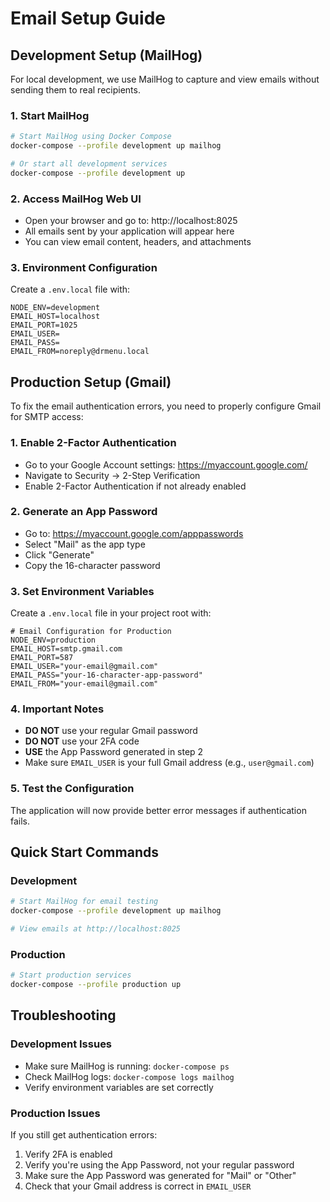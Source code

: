 # Email Setup Guide

## Development Setup (MailHog)

For local development, we use MailHog to capture and view emails without sending them to real recipients.

### 1. Start MailHog

```bash
# Start MailHog using Docker Compose
docker-compose --profile development up mailhog

# Or start all development services
docker-compose --profile development up
```

### 2. Access MailHog Web UI

- Open your browser and go to: http://localhost:8025
- All emails sent by your application will appear here
- You can view email content, headers, and attachments

### 3. Environment Configuration

Create a `.env.local` file with:

```env
NODE_ENV=development
EMAIL_HOST=localhost
EMAIL_PORT=1025
EMAIL_USER=
EMAIL_PASS=
EMAIL_FROM=noreply@drmenu.local
```

## Production Setup (Gmail)

To fix the email authentication errors, you need to properly configure Gmail for SMTP access:

### 1. Enable 2-Factor Authentication

- Go to your Google Account settings: https://myaccount.google.com/
- Navigate to Security → 2-Step Verification
- Enable 2-Factor Authentication if not already enabled

### 2. Generate an App Password

- Go to: https://myaccount.google.com/apppasswords
- Select "Mail" as the app type
- Click "Generate"
- Copy the 16-character password

### 3. Set Environment Variables

Create a `.env.local` file in your project root with:

```env
# Email Configuration for Production
NODE_ENV=production
EMAIL_HOST=smtp.gmail.com
EMAIL_PORT=587
EMAIL_USER="your-email@gmail.com"
EMAIL_PASS="your-16-character-app-password"
EMAIL_FROM="your-email@gmail.com"
```

### 4. Important Notes

- **DO NOT** use your regular Gmail password
- **DO NOT** use your 2FA code
- **USE** the App Password generated in step 2
- Make sure `EMAIL_USER` is your full Gmail address (e.g., `user@gmail.com`)

### 5. Test the Configuration

The application will now provide better error messages if authentication fails.

## Quick Start Commands

### Development

```bash
# Start MailHog for email testing
docker-compose --profile development up mailhog

# View emails at http://localhost:8025
```

### Production

```bash
# Start production services
docker-compose --profile production up
```

## Troubleshooting

### Development Issues

- Make sure MailHog is running: `docker-compose ps`
- Check MailHog logs: `docker-compose logs mailhog`
- Verify environment variables are set correctly

### Production Issues

If you still get authentication errors:

1. Verify 2FA is enabled
2. Verify you're using the App Password, not your regular password
3. Make sure the App Password was generated for "Mail" or "Other"
4. Check that your Gmail address is correct in `EMAIL_USER`
